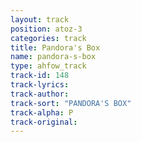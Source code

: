```yaml
---
layout: track
position: atoz-3
categories: track
title: Pandora's Box
name: pandora-s-box
type: ahfow_track
track-id: 148
track-lyrics: 
track-author: 
track-sort: "PANDORA'S BOX"
track-alpha: P
track-original: 
---
```

